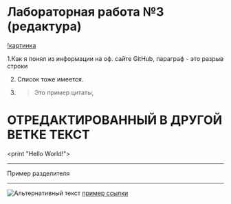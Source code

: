 # Лабораторная работа №3 (редактура)

[!картинка](https://sun1-30.userapi.com/s/v1/ig2/UA8hi-AFG-3Btnig9yI4uq-EI9y8uitoNzYeNzNoaEw8b462EgQO8sT4wNErSb7E3IJOX14GKbtJKFewh3lkelsI.jpg?size=532x425&quality=96&type=album)


1.Как я понял из информации на оф. сайте GitHub, параграф - это разрыв строки  

2. Список тоже имеется.  

3. >Это пример цитаты,


# ОТРЕДАКТИРОВАННЫЙ В ДРУГОЙ ВЕТКЕ ТЕКСТ

  <print "Hello World!">
  ***
  Пример разделителя
  ***
  ![Альтернативный текст](https://gdb.voanews.com/3BE87ED1-0FB2-4AC7-8810-84C37D22E51D_w408_r1_s.jpg)
  [пример ссылки](https://github.com/matremer/lab3at94/blob/main/2f.md)
